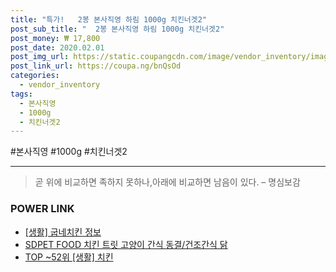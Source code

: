 ```yaml
--- 
title: "특가!   2봉 본사직영 하림 1000g 치킨너겟2" 
post_sub_title: "  2봉 본사직영 하림 1000g 치킨너겟2" 
post_money: ₩ 17,800 
post_date: 2020.02.01 
post_img_url: https://static.coupangcdn.com/image/vendor_inventory/images/2019/03/15/14/3/850bd9e1-33b2-4a9a-b51d-8a6006c63faa.jpg 
post_link_url: https://coupa.ng/bnQsOd 
categories: 
  - vendor_inventory 
tags: 
  - 본사직영 
  - 1000g 
  - 치킨너겟2 
--- 
```

  #본사직영 #1000g #치킨너겟2 
<hr> 

> 곧 위에 비교하면 족하지 못하나,아래에 비교하면 남음이 있다. – 명심보감 


### POWER LINK

* <a href="https://blog.naver.com/sakai111/221759201686" target="_blank"> [생활] 굽네치킨 정보 </a>
* <a href="https://blog.naver.com/an0733/221785672959" target="_blank">SDPET FOOD 치킨 트릿 고양이 간식 동결/건조간식 닭</a>
* <a href="https://blog.naver.com/an0733/221792104748" target="_blank"> TOP ~52위 [생활] 치킨</a>
